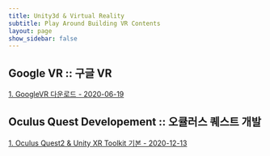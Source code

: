 ```yaml
---
title: Unity3d & Virtual Reality
subtitle: Play Around Building VR Contents
layout: page
show_sidebar: false
---
```

## Google VR :: 구글 VR  
[1. GoogleVR 다운로드 - 2020-06-19](https://beatchoi.github.io/unity3d/vive/2020/06/19/GoogleVRDownload)  

## Oculus Quest Developement :: 오큘러스 퀘스트 개발
[1. Oculus Quest2 & Unity XR Toolkit 기본 - 2020-12-13](http://whtls.com/unity3d/basics/2020/12/11/OculusQuest01XRToolKit/)  
